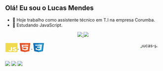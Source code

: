 ## Olá! Eu sou o Lucas Mendes

- 🔭 Hoje trabalho como assistente técnico em T.I na empresa Corumba.
- 🌱 Estudando JavaScript.

<div align="center">
  <a href="https://github.com/https://github.com/luksmndz">
  <img height="180em" src="https://github-readme-stats.vercel.app/api?username=luksmndz&show_icons=true&theme=dark&include_all_commits=true&count_private=true"/>
  <img height="180em" src="https://github-readme-stats.vercel.app/api/top-langs/?username=luksmndz&layout=compact&langs_count=7&theme=dark"/>
</div>
  
  <div style="display: inline_block"><br>
  <img align="center" alt="Rafa-Js" height="30" width="40" src="https://raw.githubusercontent.com/devicons/devicon/master/icons/javascript/javascript-plain.svg">
  <img align="center" alt="Rafa-HTML" height="30" width="40" src="https://raw.githubusercontent.com/devicons/devicon/master/icons/html5/html5-original.svg">
  <img align="center" alt="Rafa-CSS" height="30" width="40" src="https://raw.githubusercontent.com/devicons/devicon/master/icons/css3/css3-original.svg">
<img align="right" alt="lucas-pic" height="150" style="border-radius:50px;" src="https://cdn.discordapp.com/attachments/581934985653649409/957030727394934834/picasion.com_41dc47b3ebccc078277d6b761e66d21c.gif">
</div>
</div>
  
  ##
  
  <div> 
  
  <a href="https://instagram.com/https://www.instagram.com/lucas_mendez_santos/" target="_blank"><img src="https://img.shields.io/badge/-Instagram-%23E4405F?style=for-the-badge&logo=instagram&logoColor=white" target="_blank"></a>
  <a href = "mailto:luksmndz1654@gmail.com"><img src="https://img.shields.io/badge/-Gmail-%23333?style=for-the-badge&logo=gmail&logoColor=white" target="_blank"></a>
  <a href="https://www.linkedin.com/in/lucas-mendes-a50449203/" target="_blank"><img src="https://img.shields.io/badge/-LinkedIn-%230077B5?style=for-the-badge&logo=linkedin&logoColor=white" target="_blank"></a> 
  
  
 
</div>

